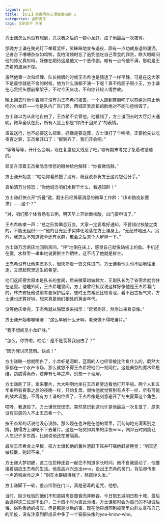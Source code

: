 ```yaml
---
layout: post
title: 【方王】宿舍隔离心理健康指南 1
categories: 全职高手
tags: 全职高手 方王
---
```

方士谦怎么也没有想到，总决赛之后的一顿小龙虾，成了他最后一次夜宵。


那晚方士谦在聚光灯下举着奖杯，笑眯眯地宣布退役，颇有一点功成身退的潇洒。记者台下嘈嘈杂杂如鸡鸭，袁柏清顿时忘了追究他吃自己零食的罪责，睁大眼睛问他的师父真的吗，好像在期待这是他又一个恶作剧。唯有一点令他不满，那就是王杰希的波澜不惊。


虽然他第一次和经理、队长摊牌的时候王杰希也是猜透了一样平静，可是在这大家不是震惊就是不舍的时候，他为什么演都不演一下呢？真不给面子啊小王，方士谦在心里摇头摆前辈架子，不过今天庆功，不和你计较人情世故。


晚上回去时他乍着胆子没有向王杰希打报告，一个人跑到簋街吃了以前绝对禁止他吃的小龙虾——他是队内广告门面，西城区吴彦祖的脸绝对不能叫痘给毁了。




方士谦以为从此他自由了，王杰希不会管他。他猜错了，方士谦回去时大厅灯火通明，微草全队在此，所有人脸上都是“你终于回来了”的表情。


虽说送行，也不必要这么郑重，好像是要送葬，方士谦打了个哆嗦，正要抢先认吃夜宵之罪，王杰希开口了：“都到齐了，我们开会吧。”


“等等等等，开什么会啊，现在复盘也太残忍了吧。”哪有期末考完了急着改错题的。


邓复升顶着王杰希隐含愤怒的眼神给他解释：“你看微信群。”


方士谦开始念：“哈哈你看热搜了没有，粉丝说恭贺方王这对怨侣分手。”


袁柏清万分惊恐：“你他妈念咱们水群干什么，看通知群！”


方士谦赶快点开“折叠”键，翻出已经屏蔽消息的微草工作群：“《B市防疫新要求》……这个？”


“对，咱们那个体育场有五例，明天早上开始做核酸，出门要申请了。”


王杰希咳嗽一声：“总之形势瞬息万变，大家一定要看好通知，不要错过核酸之类的，不能无组织——”他的目光近乎实体化地落在方士谦身上，“无纪律地出入。另外，我怎么不知道微草还有水群，散会之后来个人解释一下。”




方士谦万念俱灰地回到房间，“呯”地倒在床上，感觉自己就像砧板上的鱼。手机还在震，水群里一串串地说要群主作牺牲，这不巧了他就是群主。


王杰希没有让他焦虑多久，很快拎着一沓文件进门，方士谦看他头也不回地往里走，又燃起死里逃生的希望。


他们这间宿舍原本是队长的套间，后来微草越做越大，正副队长为了省宿舍就合住在这里。他睡外间，王杰希睡里间，方士谦曾经抗议说这样好像他是王杰希看门的，林杰安抚他说前辈要保护后辈。彼时王杰希还比较青涩，看不出古板气来，方士谦也还算好哄，想来真是他们相处的黄金年代。


没等他庆幸完，王杰希就从隔壁发来指示：“赶紧刷牙，然后过来看录像。”


方士谦开始嘟嘟囔囔：“这么早刷什么牙啊，看录像不得吃薯片。”


“我不想闻见小龙虾味。”


“怎么，你馋啦，哈哈！是不是羡慕我自由了？”


“因为我讨厌蓝雨。快点！”


方士谦略一想就明白了，小龙虾是河鲜，蓝雨的人也经常被比作鱼什么的，既然大家都在一个水产市场，那么就怨不得王杰希将他们一视同仁。这是典型的魔术师思维，跳脱得离奇，若非有七年之痒，别想一下理解。


方士谦刷了牙，拿来薯片，大大咧咧地坐在王杰希旁边看他打开平板。两个人和五年来所有赛事之后的夜晚一样，开始复盘。很快他就觉察到有点不一样，所有可能的战术调整，不再有方士谦的位置了，王杰希像是刻意避开了冬虫夏草这个角色。


哎呀，我退役了。方士谦恍恍惚惚，突然意识到这也许是他最后一次复盘了，原来没有实感的人不止王杰希一个。


按王杰希的话说他没心没肺，那么现在也许是在他的胃里，沉甸甸地充满离别之情，搞得方士谦吃不下去薯片。这是一场突如其来的深夜emo，网抑云时刻能让人忘记许多东西，比如说他还在被隔离。


最后王杰希合上平板，把方士谦和他的薯片渣赶下床并叮嘱他赶紧睡觉：“明天还做核酸，别起不来。”


方士谦大梦初醒，这二位怨种还要一起住不知道多长时间，他不自我感动了，他要接着膈应王杰希的生活。他高高兴兴走出emo，走出王杰希的房门，背后却传来一声追魂索命之声：“别在水群编排我了，熬夜掉头发。”


方士谦脚下一软，差点绊倒在门口，真是恶毒的诅咒，他想。




当时，缺少经验的他们不知道隔离是蚕食而非鲸吞，今日割五城明日割十城，最后会逼得这二位足不出户，二十四小时为彼此添堵。方士谦那时会为自己的不坦诚后悔，俗称傲娇的报应。但是那是以后的事，现在他只想回到被窝里向群友宣布自己的凯旋，没有注意到群成员中多了一个猫猫头像的you-know-who。
